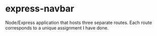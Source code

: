 # express-navbar

Node/Express application that hosts three separate routes. Each route corresponds to a unique assignment I have done. 
